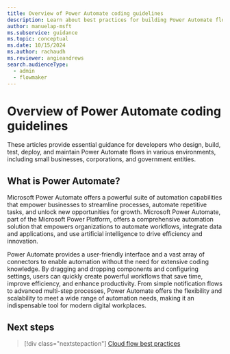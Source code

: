 ```yaml
---
title: Overview of Power Automate coding guidelines
description: Learn about best practices for building Power Automate flows.
author: manuelap-msft
ms.subservice: guidance
ms.topic: conceptual
ms.date: 10/15/2024
ms.author: rachaudh
ms.reviewer: angieandrews
search.audienceType: 
  - admin
  - flowmaker
---
```


# Overview of Power Automate coding guidelines

These articles provide essential guidance for developers who design, build, test, deploy, and maintain Power Automate flows in various environments, including small businesses, corporations, and government entities.

## What is Power Automate?

Microsoft Power Automate offers a powerful suite of automation capabilities that empower businesses to streamline processes, automate repetitive tasks, and unlock new opportunities for growth. Microsoft Power Automate, part of the Microsoft Power Platform, offers a comprehensive automation solution that empowers organizations to automate workflows, integrate data and applications, and use artificial intelligence to drive efficiency and innovation.

Power Automate provides a user-friendly interface and a vast array of connectors to enable automation without the need for extensive coding knowledge. By dragging and dropping components and configuring settings, users can quickly create powerful workflows that save time, improve efficiency, and enhance productivity. From simple notification flows to advanced multi-step processes, Power Automate offers the flexibility and scalability to meet a wide range of automation needs, making it an indispensable tool for modern digital workplaces.

## Next steps

> [!div class="nextstepaction"]
> [Cloud flow best practices](/power-automate/guidance/code-guidelines/cloud-flow-best-practices)
